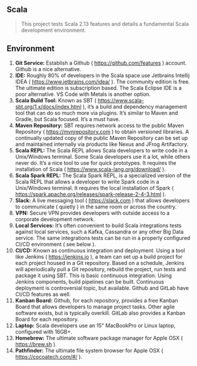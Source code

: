 Scala
-----
>This project tests Scala 2.13 features and details a fundamental Scala development environment.

Environment
-----------
1. **Git Service:** Establish a Github ( https://github.com/features ) account. Github is a nice alternative.
2. **IDE:** Roughly 80% of developers in the Scala space use Jetbrains Intellij IDEA ( https://www.jetbrains.com/idea/ ).
 The community edition is free. The ultimate edition is subscription based. The Scala Eclipse IDE is a poor alternative.
 VS Code with Metals is another option.
3. **Scala Build Tool:** Known as SBT ( https://www.scala-sbt.org/1.x/docs/index.html ), it’s a build and dependency
 management tool that can do so much more via plugins. It’s similar to Maven and Gradle, but Scala focused. It’s a must have.
4. **Maven Repository:** SBT requires network access to the public Maven Repository ( https://mvnrepository.com ) to obtain
 versioned libraries. A continually updated copy of the public Maven Repository can be set up and maintained internally via
 products like Nexus and JFrog Artifactory.
5. **Scala REPL:** The Scala REPL allows Scala developers to write code in a Unix/Windows terminal. Some Scala developers
 use it a lot, while others never do. It’s a nice tool to use for quick prototypes. It requires the installation of 
 Scala ( https://www.scala-lang.org/download/ ).
6. **Scala Spark REPL:** The Scala Spark REPL, is a specialized version of the Scala REPL that allows a developer to write
 Spark code in a Unix/Windows terminal. It requires the local installation of Spark ( https://spark.apache.org/releases/spark-release-2-4-3.html ).
7. **Slack:** A live messaging tool ( https://slack.com ) that allows developers to communicate ( quietly ) in the same room or across the country.
8. **VPN:** Secure VPN provides developers with outside access to a corporate development network.
9. **Local Services:** It’s often convenient to build Scala integrations tests against local services, such a Kafka, Cassandra
 or any other Big Data service. The same integrations tests can be run in a properly configured CI/CD environment ( see below ).
10. **CI/CD:** Known as continuous integration and deployment. Using a tool like Jenkins ( https://jenkins.io ), a team can
 set up a build project for each project housed in a Git repository. Based on a schedule, Jenkins will aperiodically pull
 a Git repository, rebuild the project, run tests and package it using SBT. This is basic continuous integration. Using
 Jenkins components, build pipelines can be built. Continuous deployment is controversial topic, but available. Github and
 GitLab have CI/CD features as well.
11. **Kanban Board:** Github, for each repository, provides a free Kanban Board that allows developers to manage project tasks.
 Other agile software exists, but is typically overkill. GitLab also provides a Kanban Board for each repository.
12. **Laptop:** Scala developers use an 15" MacBookPro or Linux laptop, configured with 16GB+.
13. **Homebrew:** The ultimate software package manager for Apple OSX ( https://brew.sh ).
14. **Pathfinder:** The ultimate file system browser for Apple OSX ( https://cocoatech.com/#/ ).